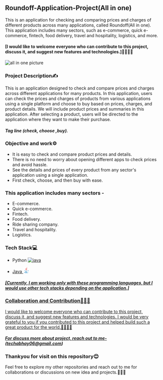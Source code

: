 
## Roundoff-Application-Project(All in one)

This is an application for checking and comparing prices and charges of different products across many applications, called Roundoff(All in one).
This application includes many sectors, such as e-commerce, quick e-commerce, fintech, food delivery, travel and hospitality, logistics, and more.

#### [I would like to welcome everyone who can contribute to this project, discuss it, and suggest new features and technologies.]🤝🧑‍💻🚀

![all in one picture](https://github.com/abhaymishra24/Roundoff-Application-Project/blob/main/all_in_one.png)
 
### Project Description✍️

This is an application designed to check and compare prices and charges across different applications for many products.
In this application, users can check the prices and charges of products from various applications using a single platform and choose to buy based on prices, charges, and product details.
We will include product prices and summaries in this application. After selecting a product, users will be directed to the application where they want to make their purchase.
##### Tag line (check, choose ,buy).
 
### Objective and work⚙️

-  It is easy to check and compare product prices and details.
-  There is no need to worry about opening different apps to check prices and avoid hassle.
-  See the details and prices of every product from any sector's application using a single application.
-  First check, choose, and then buy with ease.

### This application includes many sectors - 

- E-commerce.
- Quick e-commerce.
- Fintech.
- Food delivery.
- Ride sharing company.
- Travel and hospitality.
- Logistics.

### Tech Stack💻

- Python <a href="https://www.python.com" target="_blank" rel="noreferrer"> <img src="https://s3.dualstack.us-east-2.amazonaws.com/pythondotorg-assets/media/files/python-logo-only.svg" alt="java" width="20" height="20"/>

- Java <a href="https://www.java.com" target="_blank" rel="noreferrer"> <img src="https://raw.githubusercontent.com/devicons/devicon/master/icons/java/java-original.svg" alt="java" width="20" height="20"/>

#####  [Currently, I am working only with these programming languages, but I would use other tech stacks depending on the application.]

### Collaboration and Contribution🤝🧑‍💻

I would like to welcome everyone who can contribute to this project, discuss it, and suggest new features and technologies. I would be very grateful to you if you contributed to this project and helped build such a great product for the world.🤝🧑‍💻🚀

##### For discuss more about project, reach out to me-(techabhay06@gmail.com)

### Thankyou for visit on this repository😊

Feel free to explore my other repositories and reach out to me for collaborations or discussions on new idea and projects.🤝😊🚀
